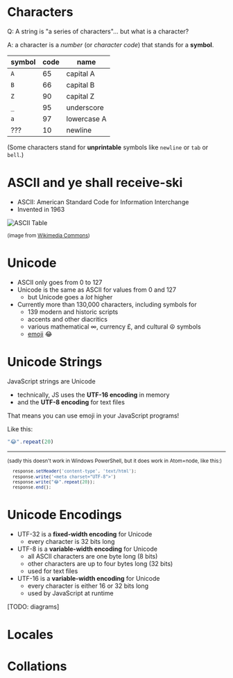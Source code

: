 # Characters

Q: A string is "a series of characters"... but what is a character?

A: a character is a *number* (or *character code*) that stands for a **symbol**.

|symbol|code|name|
|---|---|---|
| `A` | 65 | capital A |
| `B` | 66 | capital B |
| `Z` | 90 | capital Z |
| `_` | 95 | underscore |
| `a` | 97 | lowercase A |
| ??? | 10 | newline |

(Some characters stand for **unprintable** symbols like `newline` or `tab` or `bell`.)

# ASCII and ye shall receive-ski

* ASCII: American Standard Code for Information Interchange
* Invented in 1963

![ASCII Table](/images/ASCII-Table-wide.svg)

<small>(image from [Wikimedia Commons](https://commons.wikimedia.org/wiki/File:ASCII-Table-wide.svg))</small>

# Unicode

* ASCII only goes from 0 to 127
* Unicode is the same as ASCII for values from 0 and 127
    * but Unicode goes a *lot* higher
* Currently more than 130,000 characters, including symbols for
  * 139 modern and historic scripts
  * accents and other diacritics
  * various mathematical ∞, currency £, and cultural ☮ symbols
  * [emoji](https://en.wikipedia.org/wiki/Emoji) 😂
  
# Unicode Strings

JavaScript strings are Unicode

  * technically, JS uses the **UTF-16 encoding** in memory
  * and the **UTF-8 encoding** for text files

That means you can use emoji in your JavaScript programs!

Like this:

```js
"😂".repeat(20)
```


---
<small>

(sadly this doesn't work in Windows PowerShell, but it does work in Atom+node, like this:)

```js
  response.setHeader('content-type', 'text/html');
  response.write('<meta charset="UTF-8">')
  response.write("😂".repeat(20));
  response.end();
```
</small>

# Unicode Encodings

* UTF-32 is a **fixed-width encoding** for Unicode
  * every character is 32 bits long
* UTF-8 is a **variable-width encoding** for Unicode
  * all ASCII characters are one byte long (8 bits)
  * other characters are up to four bytes long (32 bits)
  * used for text files
* UTF-16 is a **variable-width encoding** for Unicode
  * every character is either 16 or 32 bits long
  * used by JavaScript at runtime

[TODO: diagrams]

# Locales

# Collations

